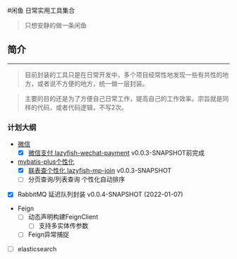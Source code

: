 #闲鱼 日常实用工具集合
> 只想安静的做一条闲鱼
## 简介

---
> 目前封装的工具只是在日常开发中，多个项目经常性地发现一些有共性的地方，或者说不方便的地方，统一做一层封装。

> 主要的目的还是为了方便自己日常工作，提高自己的工作效率。宗旨就是同样的代码，或者代码逻辑，不写2次。


### 计划大纲

- [微信](https://github.com/ufocjm/lazyfish-tool/tree/main/lazyfish-wechat)
    - [x] [微信支付 lazyfish-wechat-payment](https://github.com/ufocjm/lazyfish-tool/tree/main/lazyfish-wechat/lazyfish-wechat-payment) v0.0.3-SNAPSHOT前完成
- [mybatis-plus个性化](https://github.com/ufocjm/lazyfish-tool/tree/main/lazyfish-mp)
    - [x] [联表查个性化 lazyfish-mp-join](https://github.com/ufocjm/lazyfish-tool/tree/main/lazyfish-mp/lazyfish-mp-join) v0.0.3-SNAPSHOT
    - [ ] 分页查询/列表查询 个性化自动排序
- [x] RabbitMQ 延迟队列封装 v0.0.4-SNAPSHOT (2022-01-07)
- Feign
  - [ ] 动态声明构建FeignClient
      - [ ] 支持多实体传参数
  - [ ] Feign异常捕捉
 - [ ] elasticsearch 

